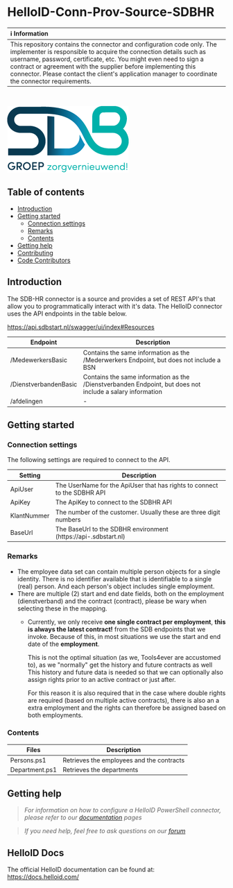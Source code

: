 # HelloID-Conn-Prov-Source-SDBHR

| :information_source: Information |
|:---------------------------|
| This repository contains the connector and configuration code only. The implementer is responsible to acquire the connection details such as username, password, certificate, etc. You might even need to sign a contract or agreement with the supplier before implementing this connector. Please contact the client's application manager to coordinate the connector requirements.       |

<br />

![Logo](asset/logo.jpg)

## Table of contents

- [Introduction](#Introduction)
- [Getting started](#Getting-started)
  + [Connection settings](#Connection-settings)
  + [Remarks](#Remarks)
  + [Contents](#Contents)
- [Getting help](Getting-help)
- [Contributing](Contributing)
- [Code Contributors](Code-Contributors)

## Introduction

The SDB-HR connector is a source and provides a set of REST API's that allow you to programmatically interact with it's data. The HelloID connector uses the API endpoints in the table below.

https://api.sdbstart.nl/swagger/ui/index#Resources

| Endpoint     | Description |
| ------------ | ----------- |
| /MedewerkersBasic    | Contains the same information as the /Mederwerkers Endpoint, but does not include a BSN |
| /DienstverbandenBasic     |  Contains the same information as the /Dienstverbanden Endpoint, but does not include a salary information |
| /afdelingen |     -        |


## Getting started

### Connection settings

The following settings are required to connect to the API.

| Setting     | Description |
| ------------ | ----------- |
| ApiUser     | The UserName for the ApiUser that has rights to connect to the SDBHR API   |
| ApiKey     | The ApiKey to connect to the SDBHR API  |
| KlantNummer    |   The number of the customer. Usually these are three digit numbers |
| BaseUrl | The BaseUrl to the SDBHR environment (https://api-<Customer>.sdbstart.nl)  |


### Remarks

- The employee data set can contain multiple person objects for a single identity. There is no identifier available that is identifiable to a single (real) person. And each person's object includes single employment.
- There are multiple (2) start and end date fields, both on the employment (dienstverband) and the contract (contract), please be wary when selecting these in the mapping.
  - Currently, we only receive **one single contract per employment**, **this is always the latest contract!** from the SDB endpoints that we invoke. Because of this, in most situations we use the start and end date of the **employment**.
    
    This is not the optimal situation (as we, Tools4ever are accustomed to), as we "normally" get the history and future contracts as well
    This history and future data is needed so that we can optionally also assign rights prior to an active contract or just after.

    For this reason it is also required that in the case where double rights are required (based on multiple active contracts), there is also an a extra employment and the rights can therefore be assigned based on both employments.

### Contents

| Files       | Description                                |
| ----------- | ------------------------------------------ |
| Persons.ps1 | Retrieves the employees and the contracts                      |
| Department.ps1  | Retrieves the departments |

## Getting help

> _For  information on how to configure a HelloID PowerShell connector, please refer to our [documentation](https://docs.helloid.com/hc/en-us/articles/360012557600-Configure-a-custom-PowerShell-source-system) pages_

> _If you need help, feel free to ask questions on our [forum](https://forum.helloid.com)_

## HelloID Docs

The official HelloID documentation can be found at: https://docs.helloid.com/

